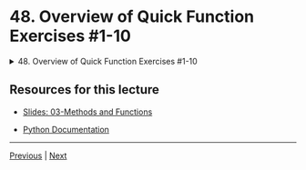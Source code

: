 # 48. Overview of Quick Function Exercises #1-10

<details>
  <summary> 48. Overview of Quick Function Exercises #1-10 </summary>

Okay so you now know functions!

A big part of this section of the course will be testing your new skills with exercises. **We have 3 main parts of exercises.**

**Part 1: 10 In Course Coding Exercises** 

We're going to start off with just the basics with a series of 10 problems. These problems should feel relatively easy, just some quick exercises to get you comfortable with the syntax of functions. If you feel uncomfortable with these, check out lecture 26 for some useful links for warm-up problems from codingbat.com , but hopefully these exercises should feel relatively easy.

These are in-course coding exercises. Solutions can be found linked here: 

https://docs.google.com/document/d/181AMuP-V5VnSorl_q7p6BYd8mwXWBnsZY_sSPA8trfc/edit?usp=sharing

In between these in-course coding exercises we'll have a quick lecture on *args and **kwargs.

**Part 2: Function Practice Exercises**

Here we'll have a jupyter notebook with some exercises for you to answer, we'll have a quick overview lecture, and then have you attempt problems, afterwards we'll have an explanatory solutions video. These problems are ranked WarmUp, Level 1, Level 2, and Challenge. You should feel comfortable with Warmup and Level 1 and Level 2. Challenge problems here are very difficult, so don't feel bad if you don't want to attempt them yet! :)

After this we'll cover a few more topics through some videos.

**Part 3:  Function and Methods Homework**

We finish off this section with even more exercises! Here we have various function word problems for you to solve, again in a notebook and we will cover the solutions in a video afterwards.

Best of luck! If you have any questions, post to the QA forums and we'll be happy to help you out!

</details> 


## Resources for this lecture


-   [Slides: 03-Methods and Functions](https://docs.google.com/presentation/d/1g6E-AZjCvv5Lb0Nf1ta6MK2_FaaW9lvPzmRYBbGUz5Q/edit#slide=id.g2586a91ea0_0_95)

-   [Python Documentation](https://docs.python.org/3/)


---

[Previous](./47_Interactions-between-Python-Functions.md) | [Next](./49_*args-and-**kwargs-in-Python.md)
